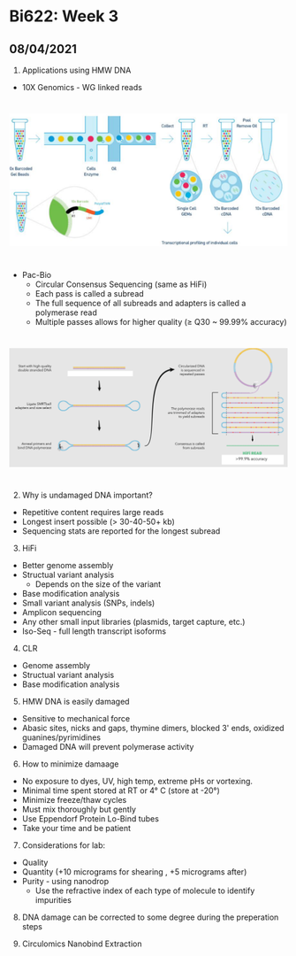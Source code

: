 # Bi622: Week 3

## 08/04/2021  

1) Applications using HMW DNA  
* 10X Genomics - WG linked reads  

#

![](Figures/10X_genomics.PNG)  

#

* Pac-Bio  
    * Circular Consensus Sequencing (same as HiFi)
    * Each pass is called a subread
    * The full sequence of all subreads and adapters is called a polymerase read
    * Multiple passes allows for higher quality (&#8805; Q30 ~ 99.99% accuracy)  
#

![](Figures/circ_con.PNG)  

#
2) Why is undamaged DNA important?  
* Repetitive content requires large reads  
* Longest insert possible (&#62; 30-40-50+ kb)  
* Sequencing stats are reported for the longest subread  

3) HiFi
* Better genome assembly  
* Structual variant analysis  
    * Depends on the size of the variant
* Base modification analysis
* Small variant analysis (SNPs, indels)
* Amplicon sequencing
* Any other small input libraries (plasmids, target capture, etc.)
* Iso-Seq - full length transcript isoforms  
4) CLR  
* Genome assembly
* Structual variant analysis  
* Base modification analysis  
5) HMW DNA is easily damaged   
* Sensitive to mechanical force  
* Abasic sites, nicks and gaps, thymine dimers, blocked 3' ends, oxidized guanines/pyrimidines  
* Damaged DNA will prevent polymerase activity  
6) How to minimize damaage  
* No exposure to dyes, UV, high temp, extreme pHs or vortexing.
* Minimal time spent stored at RT or 4&#176; C (store at -20&#176;)  
* Minimize freeze/thaw cycles  
* Must mix thoroughly but gently
* Use Eppendorf Protein Lo-Bind tubes
* Take your time and be patient  

7) Considerations for lab:  
* Quality
* Quantity (+10 micrograms for shearing , +5 micrograms after)
* Purity - using nanodrop  
    * Use the refractive index of each type of molecule  to identify impurities  

8) DNA damage can be corrected to some degree during the preperation steps  

9) Circulomics Nanobind Extraction









